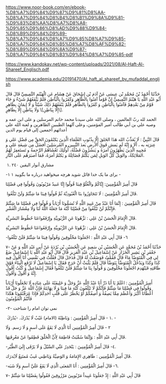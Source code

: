 
https://www.noor-book.com/en/ebook-%D8%A7%D9%84%D9%87%D9%81%D8%AA-%D8%A7%D9%84%D8%B4%D8%B1%D9%8A%D9%81-%D9%83%D8%AA%D8%A7%D8%A8-%D9%85%D9%86%D8%AD%D9%88%D9%84-%D8%B9%D9%84%D9%89-%D8%A7%D9%84%D8%A7%D9%85%D8%A7%D9%85-%D8%A7%D9%84%D8%B5%D8%A7%D8%AF%D9%82-%D8%B9%D9%84%D9%8A%D9%87-%D8%A7%D9%84%D8%B3%D9%84%D8%A7%D9%85-pdf

https://www.kandokav.net/wp-content/uploads/2021/08/Al-Haft-Al-Shareef_Englisch.pdf

https://www.academia.edu/20191470/Al_haft_al_shareef_by_mufaddal_english

حَدَّثَنَا أَحْمَدُ بْنُ مُحَمَّدِ بْن عِيسَى عَنْ آدَمَ بْن إِسْحَاقَ عَنْ هِشَامٍ عَنِ الْهَيْثَمِ التَّمِيمِيِّ قَالَ قَالَ أَبُو عَبْدِ اللَّهِ يَا هَيْثَمُ التَّمِيمِيُّ إِنَّ قَوْماً آمَنُوا بِالظَّاهِرِ وَكَفَرُوا بِالْبَاطِن فَلَمْ يَنْفَعُهُمْ شَيْءٌ وَ جَاءَ قَوْمٌ مِنْ بَعْدِهِمْ فَآمَنُوا بِالْبَاطِنِ وَ كَفَرُوا بِالظَّاهِرِ فَلَمْ يَنْفَعُهُمْ ذَلِكَ شَيْئاً وَ لَا إِيمَانَ بِظَاهِرٍ [\إِلَّا بِبَاطِنِ]\ وَلَا بِبَاطِنِ إِلَّا بِظَاهِرٍ.

الحمد لله ربّ العالمين ، وصلى الله على سيدنا محمد خاتم المرسلين و على ابن عمه و وصيه علي بن أبي طالب أمير المؤمنين، وعلى آلهما الطيبين الطاهرين و لعنة الله على أعدائهم أجمعين إلى قيام يوم الدين 

قَالَ النَّبِيُّ : لَا يُعَذِّبُ الله هَذَا الخَلقَ إِلَّا بِذُنُوبِ العُلَمَاءِ الَّذِينَ يَكتُمُونَ الحَقَّ مِن فَضْلِ عَلي وَ عِنرَتِه به ، أَلَا وَ إِنَّهُ لَم يَمشِ فَوقَ الأَرضِ بَعدَ النَّبِيين و المُرسَلِينَ أَفضَلُ مِن شِيعَةِ عَلي و مُحِبِيهِ الَّذِينَ يَظْهَرُونَ أمرَهُ و يَنشُرُونَ فَضْلَهُ، أُولَئِكَ تَعْشَاهُمُ الرَّحمةُ و تَستَغفِرُ لَهُمُ المَلائِكَةُ، والوَيلُ كُلَّ الوَيلِ لِمَن يَكْتُمُ فَضَائِلَهُ و يَكتُمُ أمرَهُ، فَمَا أصبَرَهُم عَلَى النَّارِ.

 ۱. مشارق أنوار اليقين ٢٤٠

-۱ برای ما یک خدا قائل شوید هرچه میخواهید درباره ما بگویید ۱ -

قَالَ أَمِيرُ الْمُؤْمِنِينَ: إِيَّاكُمْ والْغُلُوَّ فِينَا قُولُوا إِنَّا عَبيدٌ مَرْبُوبُونَ وَقُولُوا فِي فَضْلِنَا

 قَالَ أَمِيرُ الْمُؤْمِنِينَ : لَا تَتَجَاوَزُوا بنَا الْعُبُودِيَّةَ ثُمَّ قُولُوا فِينَا مَا شِئْتُمْ وَلَنْ تَبْلُغُوا.
 
 قَالَ أَمِيرُ الْمُؤْمِنِينَ : إِنَّمَا أَنَا عَبْدٌ مِنْ عَبِيدِ اللَّهِ لَا تُسَمُّونَا أَرْبَاباً وَ قُولُوا فِي فَضْلِنَا مَا شِئْتُمْ فَإِنَّكُمْ لَنْ تَبْلُغُوا مِنْ فَضْلِنَا كُنْهَ مَا جَعَلَهُ اللَّهُ لَنَا وَلَا مِعْشَارَ الْعُشْرِ.

قَالَ الْإِمَامُ الْحَسَنُ بْنُ عَلِي : نَزِّهُونَا عَنِ الرُّبُوبِيَّةِ وإِرْفَعُواعَنَا حُظُوظَ البَشَرِيَّةِ.

قَالَ الْإِمَامُ الْحَسَنُ بْنُ عَلِي : نَزِّهُونَا عَنِ الرُّبُوبِيَّةِ وإِرْفَعُواعَنَا حُظُوظَ البَشَرِيَّةِ.

-٦- قَالَ أَبِي عَبْدِ اللَّهِ : اجْعَلُونَا مَخْلُوقِینَ وَقُولُوا فِينَا مَا شِئْتُمْ فَلَنْ تَبْلُغُوا

۷- حَدَّثَنَا أَحْمَدُ بْنُ مُحَمَّدٍ عَنِ الْحُسَيْنِ بْنِ سَعِيدٍ عَنِ الْحُسَيْنِ بْنِ بُرْدَةَ عَنْ أَبِي عَبْدِ اللَّهِ وَ عَنْ جَعْفَرِ بْنِ بَشِيرِ الْخَزَازِ عَنْ إِسْمَاعِيلَ بْنِ عَبْدِ الْعَزِيزِ قَالَ قَالَ أَبُو عَبْدِ اللَّهِ يَا إِسْمَاعِيلُ ضَعْ لِي فِي الْمُتَوَضًا مَاءً قَالَ فَقُمْتُ فَوَضَعْتُ لَهُ قَالَ فَدَخَلَ قَالَ فَقُلْتُ فِي نَفْسِي أَنَا أَقُولُ فِيهِ كَذَا وَكَذَا وَيَدْخُلُ الْمُتَوَضَّأَ يَتَوَضَّأُ قَالَ فَلَمْ يَلْبَثْ أَنْ خَرَجَ فَقَالَ يَا إِسْمَاعِيلُ لَا تَرْفَعِ الْبِنَاءَ فَوْقَ طَاقَتِهِ فَيَنْهَدِمَ اجْعَلُونَا مَخْلُوقِينَ وَ قُولُوا بِنَا مَا شِئْتُمْ فَلَنْ تَبْلُغُوا فَقَالَ إِسْمَاعِيلُ وَ كُنْتُ أَقُولُ إِنَّهُ وَ أَقُولُ وَأَقُولُ.

أَمِيرُ الْمُؤْمِنِينَ : اعْلَمْ يَا أَبَا ذَرِّ أَنَا عَبْدُ اللَّهِ عَزَّ وَجَلَّ وَ خَلِيفَتُهُ عَلَى عِبَادِهِ لَا تَجْعَلُونَا أَرْبَاباً وَقُولُوا فِي فَضْلِنَا مَا شِئْتُمْ فَإِنَّكُمْ لَا تَبْلُغُونَ كُنْهَ مَا فِينَا وَ لَا نِهَايَتَهُ فَإِنَّ اللَّهَ عَزَّ وَ جَلَّ قَدْ أَعْطَانَا أَكْبَرَ وَأَعْظَمَ مِمَّا يَصِفُهُ وَ أَصِفُكُمْ أَوْ يَخْطُرُ عَلَى قَلْبٍ أَحَدِكُمْ فَإِذَا عَرَفْتُمُونَا هَكَذَا فَأَنْتُمُ الْمُؤْمِنُونَ

-۲- نمی توان امام را شناخت

 ١ - قَالَ أَمِيرُ الْمُؤْمِنِينَ : وَبَاطِنُهُ (الامام) غَيْبٌ لَا يُدْرَكَ. -يُدْرَكَ. -

٢ - قَالَ أَمِيرُ الْمُؤْمِنِين أَنَا الَّذِي لَا يَقَعُ عَلَى أسمٍ وَ لَا رَسم. وَلَا

قَالَ أَبِي عَبْدِ اللَّهِ : وَإِنَّمَا سُمِّيَتْ فَاطِمَةَ لِأَنَّ الْخَلْقَ فَطِمُوا عَنْ مَعْرِفَتِهَا.

-٤- قَالَ أَمِيرُ الْمُؤْمِنِينَ : يَنْحَدِرُ عَنِّي السَّيْلُ وَ لَا يَرْقَى إِلَيَ الطَّيْر.

قَالَ أَمِيرُ الْمُؤْمِنِين : ظَاهِري الإِمَامَةُ وَ الوَصِيَّةُ وَبَاطِني غَيبٌ مُمتَنِعٌ لَايُدرَك.

-٦- قَالَ أَمِيرُ الْمُؤْمِنِين : أَنَا المَعنَى الَّذِي لَا يَقَعُ عَلَيَّ أسمٍ وَلَا شَبَه.

۷- قَالَ أَبِي عَبْدِ اللَّهِ : إِذْ جَعَلُونَا عَبِيداً مَرْبُوبِينَ مَرْزُوقِينَ فَقُولُوا بِفَضْلِنَا مَا شِئْتُمْ

